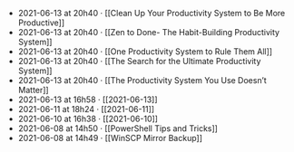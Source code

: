- 2021-06-13 at 20h40 · [[Clean Up Your Productivity System to Be More Productive]]
- 2021-06-13 at 20h40 · [[Zen to Done- The Habit-Building Productivity System]]
- 2021-06-13 at 20h40 · [[One Productivity System to Rule Them All]]
- 2021-06-13 at 20h40 · [[The Search for the Ultimate Productivity System]]
- 2021-06-13 at 20h40 · [[The Productivity System You Use Doesn’t Matter]]
- 2021-06-13 at 16h58 · [[2021-06-13]]
- 2021-06-11 at 18h24 · [[2021-06-11]]
- 2021-06-10 at 16h38 · [[2021-06-10]]
- 2021-06-08 at 14h50 · [[PowerShell Tips and Tricks]]
- 2021-06-08 at 14h49 · [[WinSCP Mirror Backup]]
